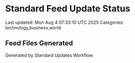 # Standard Feed Update Status
Last updated: Mon Aug  4 07:33:10 UTC 2025
Categories: technology,business,world

## Feed Files Generated

Generated by Standard Updates Workflow

